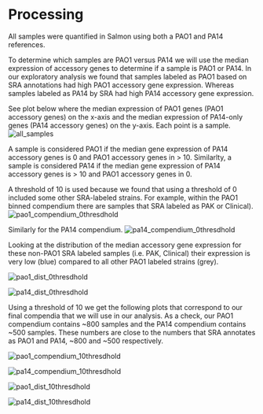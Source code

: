 # Processing
All samples were quantified in Salmon using both a PAO1 and PA14 references.

To determine which samples are PAO1 versus PA14 we will use the median expression of accessory genes to determine if a sample is PAO1 or PA14.
In our exploratory analysis we found that samples labeled as PAO1 based on SRA annotations had high PAO1 accessory gene expression.
Whereas samples labeled as PA14 by SRA had high PA14 accessory gene expression.

See plot below where the median expression of PAO1 genes (PAO1 accessory genes) on the x-axis and the median expression of PA14-only genes (PA14 accessory genes) on the y-axis.
Each point is a sample.
![all_samples](https://github.com/greenelab/core-acc-interactome/blob/master/explore_data/TPM_accessory_genes_all_samples.svg)

A sample is considered PAO1 if the median gene expression of PA14 accessory genes is 0 and PAO1 accessory genes in > 10.
Similarlty, a sample is considered PA14 if the median gene expression of PA14 accessory genes is > 10 and PAO1 accessory genes in 0.

A threshold of 10 is used because we found that using a threshold of 0 included some other SRA-labeled strains.
For example, within the PAO1 binned compendium there are samples that SRA labeled as PAK or Clinical).
![pao1_compendium_0thresdhold](https://github.com/greenelab/core-acc-interactome/blob/master/processing/TPM_median_acc_expression_pao1_compendium_0threshold.svg)


Similarly for the PA14 compendium.
![pa14_compendium_0thresdhold](https://github.com/greenelab/core-acc-interactome/blob/master/processing/TPM_median_acc_expression_pa14_compendium_0threshold.svg)

Looking at the distribution of the median accessory gene expression for these non-PAO1 SRA labeled samples (i.e. PAK, Clinical) their expression is very low (blue) compared to all other PAO1 labeled strains (grey).

![pao1_dist_0thresdhold](https://github.com/greenelab/core-acc-interactome/blob/master/processing/dist_median_acc_expression_pao1_compendium_0threshold.svg)

![pa14_dist_0thresdhold](https://github.com/greenelab/core-acc-interactome/blob/master/processing/dist_median_acc_expression_pa14_compendium_0threshold.svg)

Using a threshold of 10 we get the following plots that correspond to our final compendia that we will use in our analysis.
As a check, our PAO1 compendium contains ~800 samples and the PA14 compendium contains ~500 samples.
These numbers are close to the numbers that SRA annotates as PAO1 and PA14, ~800 and ~500 respectively.

![pao1_compendium_10thresdhold](https://github.com/greenelab/core-acc-interactome/blob/master/processing/TPM_median_acc_expression_pao1_compendium_10threshold.svg)

![pa14_compendium_10thresdhold](https://github.com/greenelab/core-acc-interactome/blob/master/processing/TPM_median_acc_expression_pa14_compendium_10threshold.svg)

![pao1_dist_10thresdhold](https://github.com/greenelab/core-acc-interactome/blob/master/processing/dist_median_acc_expression_pao1_compendium_10threshold.svg)

![pa14_dist_10thresdhold](https://github.com/greenelab/core-acc-interactome/blob/master/processing/dist_median_acc_expression_pa14_compendium_10threshold.svg)